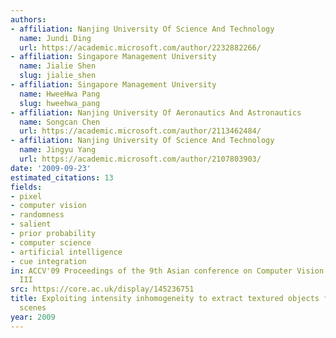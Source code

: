 ```yaml
---
authors:
- affiliation: Nanjing University Of Science And Technology
  name: Jundi Ding
  url: https://academic.microsoft.com/author/2232882266/
- affiliation: Singapore Management University
  name: Jialie Shen
  slug: jialie_shen
- affiliation: Singapore Management University
  name: HweeHwa Pang
  slug: hweehwa_pang
- affiliation: Nanjing University Of Aeronautics And Astronautics
  name: Songcan Chen
  url: https://academic.microsoft.com/author/2113462484/
- affiliation: Nanjing University Of Science And Technology
  name: Jingyu Yang
  url: https://academic.microsoft.com/author/2107803903/
date: '2009-09-23'
estimated_citations: 13
fields:
- pixel
- computer vision
- randomness
- salient
- prior probability
- computer science
- artificial intelligence
- cue integration
in: ACCV'09 Proceedings of the 9th Asian conference on Computer Vision - Volume Part
  III
src: https://core.ac.uk/display/145236751
title: Exploiting intensity inhomogeneity to extract textured objects from natural
  scenes
year: 2009
---
```

